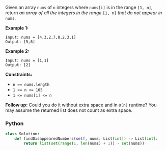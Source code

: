 Given an array  `nums`  of  `n`  integers where  `nums[i]`  is in the range  `[1, n]`, return  _an array of all the integers in the range_  `[1, n]`  _that do not appear in_  `nums`.

**Example 1:**
```
Input: nums = [4,3,2,7,8,2,3,1]
Output: [5,6]
```

**Example 2:**
```
Input: nums = [1,1]
Output: [2]
```

**Constraints:**
-   `n == nums.length`
-   `1 <= n <= 105`
-   `1 <= nums[i] <= n`

**Follow up:**  Could you do it without extra space and in  `O(n)`  runtime? You may assume the returned list does not count as extra space.


### Python
```python
class Solution:
    def findDisappearedNumbers(self, nums: List[int]) -> List[int]:
        return list(set(range(1, len(nums) + 1)) - set(nums))
```